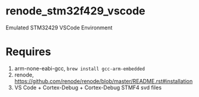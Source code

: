 # renode_stm32f429_vscode
Emulated STM32429 VSCode Environment

# Requires
1. arm-none-eabi-gcc, `brew install gcc-arm-embedded`
3. renode, https://github.com/renode/renode/blob/master/README.rst#installation
4. VS Code + Cortex-Debug + Cortex-Debug STMF4 svd files
